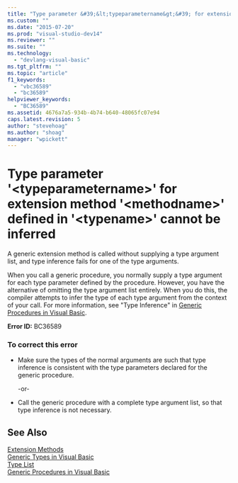 ```yaml
---
title: "Type parameter &#39;&lt;typeparametername&gt;&#39; for extension method &#39;&lt;methodname&gt;&#39; defined in &#39;&lt;typename&gt;&#39; cannot be inferred | Microsoft Docs"
ms.custom: ""
ms.date: "2015-07-20"
ms.prod: "visual-studio-dev14"
ms.reviewer: ""
ms.suite: ""
ms.technology: 
  - "devlang-visual-basic"
ms.tgt_pltfrm: ""
ms.topic: "article"
f1_keywords: 
  - "vbc36589"
  - "bc36589"
helpviewer_keywords: 
  - "BC36589"
ms.assetid: 4676a7a5-934b-4b74-b640-48065fc07e94
caps.latest.revision: 5
author: "stevehoag"
ms.author: "shoag"
manager: "wpickett"
---
```

# Type parameter &#39;&lt;typeparametername&gt;&#39; for extension method &#39;&lt;methodname&gt;&#39; defined in &#39;&lt;typename&gt;&#39; cannot be inferred
A generic extension method is called without supplying a type argument list, and type inference fails for one of the type arguments.  
  
 When you call a generic procedure, you normally supply a type argument for each type parameter defined by the procedure. However, you have the alternative of omitting the type argument list entirely. When you do this, the compiler attempts to infer the type of each type argument from the context of your call. For more information, see "Type Inference" in [Generic Procedures in Visual Basic](../../visual-basic/programming-guide/language-features/data-types/generic-procedures.md).  
  
 **Error ID:** BC36589  
  
### To correct this error  
  
-   Make sure the types of the normal arguments are such that type inference is consistent with the type parameters declared for the generic procedure.  
  
     -or-  
  
-   Call the generic procedure with a complete type argument list, so that type inference is not necessary.  
  
## See Also  
 [Extension Methods](../../visual-basic/programming-guide/language-features/procedures/extension-methods.md)   
 [Generic Types in Visual Basic](../../visual-basic/programming-guide/language-features/data-types/generic-types.md)   
 [Type List](../../visual-basic/language-reference/statements/type-list.md)   
 [Generic Procedures in Visual Basic](../../visual-basic/programming-guide/language-features/data-types/generic-procedures.md)
